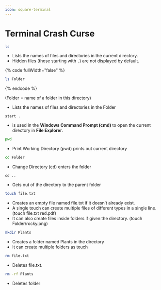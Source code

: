 ```yaml
---
icon: square-terminal
---
```


# Terminal Crash Curse



```bash
ls
```

* Lists the names of files and directories in the current directory.
* Hidden files (those starting with `.`) are not displayed by default.

{% code fullWidth="false" %}
```bash
ls Folder
```
{% endcode %}

(Folder = name of a folder in this directory)

* Lists the names of files and directories in the Folder

```
start .
```

* is used in the **Windows Command Prompt (cmd)** to open the current directory in **File Explorer**.

```bash
pwd
```

* Print Working Directory (pwd) prints out current directory

```bash
cd Folder
```

* Change Directory (cd) enters the folder

```
cd ..
```

* Gets out of the directory to the parent folder

```bash
touch file.txt
```

* Creates an empty file named file.txt if it doesn’t already exist.
* A single touch can create multiple files of different types in a single line.  (touch file.txt red.pdf)
* It can also create files inside folders if given the directory. (touch Folder/rocky.png)

```bash
mkdir Plants
```

* Creates a folder named Plants in the directory
* It can create multiple folders as touch

```bash
rm file.txt
```

* Deletes file.txt.

```bash
rm -rf Plants
```

* Deletes folder
